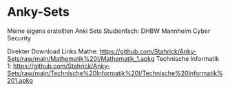 # Anky-Sets
Meine eigens erstellten Anki Sets 
Studienfach: DHBW Mannheim Cyber Security

Direkter Download Links
Mathe: https://github.com/Stahrick/Anky-Sets/raw/main/Mathematik%20I/Mathematik_1.apkg
Technische Informatik 1: https://github.com/Stahrick/Anky-Sets/raw/main/Technische%20Informatik%20I/Technische%20Informatik%201.apkg
